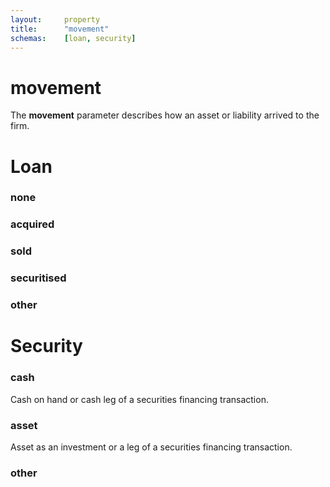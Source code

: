 ```yaml
---
layout:		property
title:		"movement"
schemas:	[loan, security]
---
```


# movement
The **movement** parameter describes how an asset or liability arrived to the firm.

# Loan
### none
### acquired
### sold
### securitised
### other


# Security
### cash
Cash on hand or cash leg of a securities financing transaction.

### asset
Asset as an investment or a leg of a securities financing transaction.

### other
